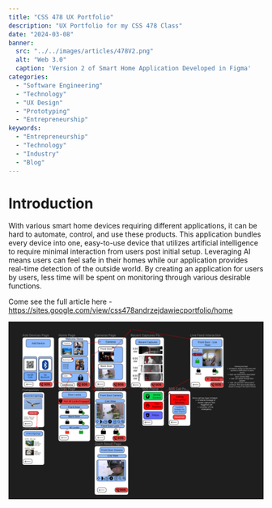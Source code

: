 ```yaml
---
title: "CSS 478 UX Portfolio"
description: "UX Portfolio for my CSS 478 Class"
date: "2024-03-08"
banner:
  src: "../../images/articles/478V2.png"
  alt: "Web 3.0"
  caption: 'Version 2 of Smart Home Application Developed in Figma'
categories:
  - "Software Engineering"
  - "Technology"
  - "UX Design" 
  - "Prototyping"
  - "Entrepreneurship"
keywords:
  - "Entrepreneurship"
  - "Technology"
  - "Industry"
  - "Blog"
---
```


# Introduction
With various smart home devices requiring different applications, it can be hard to automate, control, and use these products. This application bundles every device into one, easy-to-use device that utilizes artificial intelligence to require minimal interaction from users post initial setup. Leveraging AI means users can feel safe in their homes while our application provides real-time detection of the outside world. By creating an application for users by users, less time will be spent on monitoring through various desirable functions. 

Come see the full article here - https://sites.google.com/view/css478andrzejdawiecportfolio/home

![This is the alt tag.](../../images/articles/478V2.png "Version 2 of Smart Home Application Developed in Figma")


